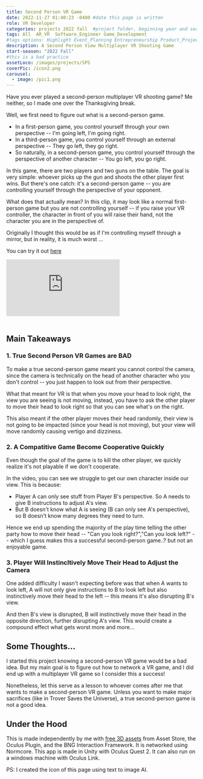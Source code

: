 ```yaml
---
title: Second Person VR Game
date: 2022-11-27 01:40:23 -0400 #date this page is written
role: VR Developer 
categories: projects 2022 fall  #project folder, beginning year and season
tags: All  AR_VR  Software_Engineer Game_Development
#tags options: Highlight Event_Planning Entrepreneurship Product_Project_Management Game_Design Marketing Negotiation  Web_Design
description: A Second Person View Multiplayer VR Shooting Game
start-season: "2022 Fall"
#this is a bad practice
assetLoco: /images/projects/SPS
coverPic: /icon2.png
carousel:
  - image: /pic1.png
---
```


Have you ever played a second-person multiplayer VR shooting game? Me neither, so I made one over the Thanksgiving break.   

Well, we first need to figure out what is a second-person game. 

- In a first-person game, you control yourself through your own perspective -- I'm going left, I'm going right. 
- In a third-person game, you control yourself through an external perspective -- They go left, they go right. 
- So naturally, in a second-person game, you control yourself through the perspective of another character -- You go left, you go right. 

In this game, there are two players and two guns on the table. The goal is very simple: whoever picks up the gun and shoots the other player first wins. But there's one catch: it's a second-person game -- you are controlling yourself through the perspective of your opponent. 

What does that actually mean? In this clip, it may look like a normal first-person game but you are not controlling yourself -- if you raise your VR controller, the character in front of you will raise their hand, not the character you are in the perspective of. 

Originally I thought this would be as if I'm controlling myself through a mirror, but in reality, it is much worst ...

You can try it out [here](https://github.com/SCP650/SecondPersonVRGame/releases/tag/v1)

<div class="iframe-container"><iframe src="https://www.youtube.com/embed/fCkHKXO1GiU" frameborder="0" allow="accelerometer; autoplay; encrypted-media; gyroscope; picture-in-picture" allowfullscreen></iframe></div><br>

## Main Takeaways 

### 1. True Second Person VR Games are BAD

To make a true second-person game meant you cannot control the camera, since the camera is technically on the head of another character who you don't control -- you just happen to look out from their perspective.

What that meant for VR is that when you move your head to look right, the view you are seeing is not moving, instead, you have to ask the other player to move their head to look right so that you can see what's on the right. 

This also meant if the other player moves their head randomly, their view is not going to be impacted (since your head is not moving), but your view will move randomly causing vertigo and dizziness. 


### 2. A Compatitive Game Become Cooperative Quickly 

Even though the goal of the game is to kill the other player, we quickly realize it's not playable if we don't cooperate. 

In the video, you can see we struggle to get our own character inside our view. This is because:
- Player A can only see stuff from Player B's perspective. So A needs to give B instructions to adjust A's view.
- But B doesn't know what A is seeing (B can only see A's perspective), so B doesn't know many degrees they need to turn. 

Hence we end up spending the majority of the play time telling the other party how to move their head -- "Can you look right?","Can you look left?" -- which I guess makes this a successful second-person game..? but not an enjoyable game. 

### 3. Player Will Instincltively Move Their Head to Adjust the Camera 

One added difficulty I wasn't expecting before was that when A wants to look left, A will not only give instructions to B to look left but also instinctively move their head to the left -- this means it's also disrupting B's view.

And then B's view is disrupted, B will instinctively move their head in the opposite direction, further disrupting A's view. This would create a compound effect what gets worst more and more...

## Some Thoughts...

I started this project knowing a second-person VR game would be a bad idea. But my main goal is to figure out how to network a VR game, and I did end up with a multiplayer VR game so I consider this a success! 

Nonetheless, let this serve as a lesson to whoever comes after me that wants to make a second-person VR game. Unless you want to make major sacrifices (like in Trover Saves the Universe), a true second-person game is not a good idea. 

## Under the Hood 
 
This is made independently by me with [free 3D assets](https://assetstore.unity.com/packages/3d/props/interior/polygon-dining-room-199435) from Asset Store, the Oculus Plugin, and the BNG Interaction Framework. It is networked using Normcore. This app is made in Unity with Oculus Quest 2. It can also run on a windows machine with Oculus Link.

PS: I created the icon of this page using text to image AI.